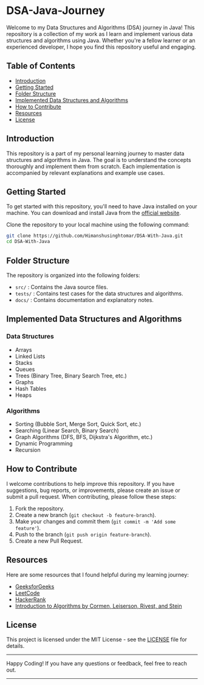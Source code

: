 # DSA-Java-Journey

Welcome to my Data Structures and Algorithms (DSA) journey in Java! This repository is a collection of my work as I learn and implement various data structures and algorithms using Java. Whether you're a fellow learner or an experienced developer, I hope you find this repository useful and engaging.

## Table of Contents

- [Introduction](#introduction)
- [Getting Started](#getting-started)
- [Folder Structure](#folder-structure)
- [Implemented Data Structures and Algorithms](#implemented-data-structures-and-algorithms)
- [How to Contribute](#how-to-contribute)
- [Resources](#resources)
- [License](#license)

## Introduction

This repository is a part of my personal learning journey to master data structures and algorithms in Java. The goal is to understand the concepts thoroughly and implement them from scratch. Each implementation is accompanied by relevant explanations and example use cases.

## Getting Started

To get started with this repository, you'll need to have Java installed on your machine. You can download and install Java from the [official website](https://www.oracle.com/java/technologies/javase-jdk11-downloads.html).

Clone the repository to your local machine using the following command:

```bash
git clone https://github.com/Himanshusinghtomar/DSA-With-Java.git
cd DSA-With-Java
```

## Folder Structure

The repository is organized into the following folders:

- `src/` : Contains the Java source files.
- `tests/` : Contains test cases for the data structures and algorithms.
- `docs/` : Contains documentation and explanatory notes.

## Implemented Data Structures and Algorithms

### Data Structures

- Arrays
- Linked Lists
- Stacks
- Queues
- Trees (Binary Tree, Binary Search Tree, etc.)
- Graphs
- Hash Tables
- Heaps

### Algorithms

- Sorting (Bubble Sort, Merge Sort, Quick Sort, etc.)
- Searching (Linear Search, Binary Search)
- Graph Algorithms (DFS, BFS, Dijkstra's Algorithm, etc.)
- Dynamic Programming
- Recursion

## How to Contribute

I welcome contributions to help improve this repository. If you have suggestions, bug reports, or improvements, please create an issue or submit a pull request. When contributing, please follow these steps:

1. Fork the repository.
2. Create a new branch (`git checkout -b feature-branch`).
3. Make your changes and commit them (`git commit -m 'Add some feature'`).
4. Push to the branch (`git push origin feature-branch`).
5. Create a new Pull Request.

## Resources

Here are some resources that I found helpful during my learning journey:

- [GeeksforGeeks](https://www.geeksforgeeks.org/)
- [LeetCode](https://leetcode.com/)
- [HackerRank](https://www.hackerrank.com/domains/tutorials/10-days-of-javascript)
- [Introduction to Algorithms by Cormen, Leiserson, Rivest, and Stein](https://mitpress.mit.edu/books/introduction-algorithms)

## License

This project is licensed under the MIT License - see the [LICENSE](LICENSE) file for details.

---

Happy Coding! If you have any questions or feedback, feel free to reach out.

---

